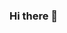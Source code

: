 ### Hi there 👋

<!--
**WackyModer/WackyModer** is a ✨ _special_ ✨ repository because its `README.md` (this file) appears on your GitHub profile.

Here are some ideas to get you started:

- 🔭 I’m currently working on learning QBasic for MS-DOS
- 🌱 I’m currently learning QBasic for MS-DOS
- 👯 I’m looking to collaborate on [placeholder variable]
- 🤔 I’m looking for help with [placeholder variable]
- 💬 Ask me about pretty much anything. I will most likely answer.
- 📫 How to reach me: You can message me through Github I beleive
- 😄 Pronouns: He/Him
- ⚡ Fun fact: My favorite species of frog is the Green Tree Frog.
-->
